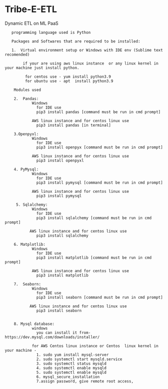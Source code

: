 # Tribe-E-ETL
Dynamic ETL on ML PaaS

       programming language used is Python

       Packages and Softwares that are required to be installed:
       
       1.  Virtual environment setup or Windows with IDE env (Sublime text recomended)
       
            if your are using aws linux instance  or any linux kernel in your machine just install python.
            
             for centos use - yum install python3.9 
             for ubuntu use - apt  install python3.9
          
        Modules used
        
        2.  Pandas:
                Windows
                  for IDE use
                  pip3 install pandas [command must be run in cmd prompt]
               
                AWS linux instance and for centos linux use  
                  pip3 install pandas [in terminal]
                
        3.Openpyxl:
                Windows
                  for IDE use 
                  pip3 install openpyx [command must be run in cmd prompt]
                  
                AWS linux instance and for centos linux use 
                  pip3 install openpyxl
             
        4. PyMysql:
                Windows
                  for IDE use  
                  pip3 install pymysql [command must be run in cmd prompt]
                  
                AWS linux instance and for centos linux use  
                  pip3 install pymysql 

         5. Sqlalchemy:
                Windows
                  for IDE use 
                  pip3 install sqlalchemy [command must be run in cmd prompt]
                  
               AWS linux instance and for centos linux use  
                  pip3 install sqlalchemy 
 
        6. Matplotlib:
                Windows
                  for IDE use  
                  pip3 install matplotlib [command must be run in cmd prompt]
                  
                AWS linux instance and for centos linux use  
                  pip3 install matplotlib 

        7.  Seaborn:
                Windows
                  for IDE use 
                  pip3 install seaborn [command must be run in cmd prompt]
                  
               AWS linux instance and for centos linux use 
                  pip3 install seaborn 


        8. Mysql database:
                windows 
                  you can install it from-https://dev.mysql.com/downloads/installer/
                  
                for AWS Centos linux instance or Centos  linux kernel in your machine -
                  1. sudo yum install mysql-server
                  2. sudo systemctl start mysqld.service
                  3. sudo systemctl status mysqld
                  4. sudo systemctl enable mysqld
                  5. sudo systemctl enable mysqld
                  6. mysql_secure_installation
                  7.assign password, give remote root access,  
